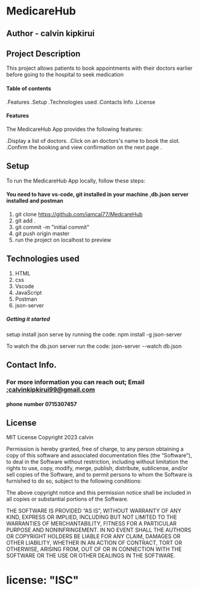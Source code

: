 # MedicareHub

## Author - calvin kipkirui

## Project Description 
  This project allows patients to book appointments with their doctors earlier before going to the hospital to seek medication
#### Table of contents
.Features
.Setup
.Technologies used
.Contacts Info
.License
#### Features
The MedicareHub App provides the following features:

.Display a list of doctors.
.Click on an doctors's name to book the slot.
.Confirm the booking and view confirmation on the next page .


## Setup
To run the MedicareHub App locally, follow these steps:
#### You need to have vs-code, git installed in your machine ,db.json server installed and postman

1. git clone https://github.com/iamcal77/MedcareHub
2. git add .
3. git commit -m "initial commit"
4. git push origin master
5. run the project on localhost to preview

## Technologies used

1. HTML
2. css
3. Vscode
4. JavaScript
5. Postman
6. json-server

##### Getting it started
setup install json serve by running the code: npm install -g json-server

To watch the db.json server run the code: json-server --watch db.json



## Contact Info.
### For more information you can reach out; Email ;calvinkipkirui99@gmail.com
#### phone number 0715307457

## License
MIT License
Copyright 2023 calvin 

Permission is hereby granted, free of charge, to any person obtaining a copy of this software and associated documentation files (the “Software”), to deal in the Software without restriction, including without limitation the rights to use, copy, modify, merge, publish, distribute, sublicense, and/or sell copies of the Software, and to permit persons to whom the Software is furnished to do so, subject to the following conditions:

The above copyright notice and this permission notice shall be included in all copies or substantial portions of the Software.

THE SOFTWARE IS PROVIDED “AS IS”, WITHOUT WARRANTY OF ANY KIND, EXPRESS OR IMPLIED, INCLUDING BUT NOT LIMITED TO THE WARRANTIES OF MERCHANTABILITY, FITNESS FOR A PARTICULAR PURPOSE AND NONINFRINGEMENT. IN NO EVENT SHALL THE AUTHORS OR COPYRIGHT HOLDERS BE LIABLE FOR ANY CLAIM, DAMAGES OR OTHER LIABILITY, WHETHER IN AN ACTION OF CONTRACT, TORT OR OTHERWISE, ARISING FROM, OUT OF OR IN CONNECTION WITH THE SOFTWARE OR THE USE OR OTHER DEALINGS IN THE SOFTWARE.
 # license: "ISC"
